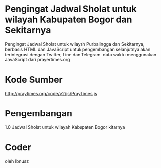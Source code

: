 # Pengingat Jadwal Sholat untuk wilayah Kabupaten Bogor dan Sekitarnya

Pengingat Jadwal Sholat untuk wilayah Purbalingga dan Sekitarnya, berbasis HTML dan JavaScript
untuk pengembangan selanjutnya akan terintegrasi dengan Twitter, Line dan Telegram.
data waktu menggunakan JavaScript dari prayertimes.org

# Kode Sumber
http://praytimes.org/code/v2/js/PrayTimes.js

# Pengembangan
1.0 Jadwal Sholat untuk wilayah Kabupaten Bogor kitarnya

# Coder
oleh Ibnusz
